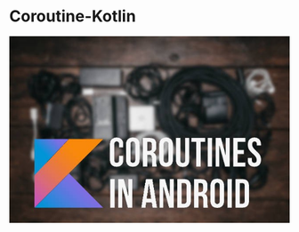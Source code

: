 # Coroutine-Kotlin
![alt text](https://github.com/shrinidhi99/Coroutine-Kotlin/blob/master/Coroutine-Kotlin/app/src/main/res/drawable/readmelogo.jpeg "Title")
